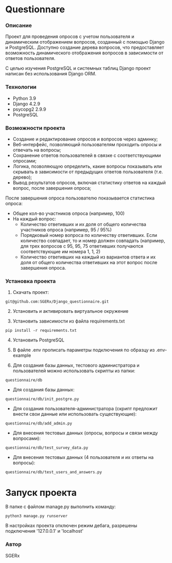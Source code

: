 # Questionnare
### Описание
Проект для проведения опросов с учетом пользователя и динамическим отображением вопросов, созданный с помощью Django и PostgreSQL. Доступно создание дерева вопросов, что предоставляет возможность динамического отображения вопросов в зависимости от ответов пользователя.

С целью изучения PostgreSQL и системных таблиц Django проект написан без использования Django ORM.

### Технологии
- Python 3.9
- Django 4.2.9
- psycopg2 2.9.9
- PostgreSQL

### Возможности проекта

- Создание и редактирование опросов и вопросов через админку;
- Веб-интерфейс, позволяющий пользователям проходить опросы и отвечать на вопросы;
- Сохранение ответов пользователей в связке с соответствующими опросами;
- Логика, позволяющую определить, какие вопросы показывать или скрывать в зависимости от предыдущих ответов пользователя (т.е. дерево);
- Вывод результатов опросов, включая статистику ответов на каждый вопрос, после завершения опроса;

После завершения опроса пользователю показывается статистика опроса:
- Общее кол-во участников опроса (например, 100)
- На каждый вопрос:
    - Количество ответивших и их доля от общего количества участников опроса (например, 95 / 95%)
    - Порядковый номер вопроса по количеству ответивших. Если количество совпадает, то и номер должен совпадать (например, для трех вопросов с 95, 95, 75 ответивших получаются соответствующие им номера 1, 1, 2)
    - Количество ответивших на каждый из вариантов ответа и их доля от общего количества ответивших на этот вопрос после завершения опроса.




### Установка проекта

1) Скачать проект:
```
git@github.com:SGERx/Django_questionnaire.git
```
2) Установить и активировать виртуальное окружение

3) Установить зависимости из файла requirements.txt
```
pip install -r requirements.txt
``` 

4) Установить PostgreSQL

5) В файле .env прописать параметры подключения по образцу из .env-example

6) Для создания базы данных, тестового администратора и пользователей можно использовать скрипты из папки:
```
questionnaire/db
```

- Для создания базы данных:

```
questionnaire/db/init_postgre.py
```

- Для создания пользователя-администратора (скрипт предложит внести свои данные или использовать существующие):

```
questionnaire/db/add_admin.py
```

- Для внесения тестовых данных (опросы, вопросы и связи между вопросами):

```
questionnaire/db/test_survey_data.py
```

- Для внесения тестовых данных (4 пользователя и их ответы на вопросы):

```
questionnaire/db/test_users_and_answers.py
```

# Запуск проекта

В папке с файлом manage.py выполнить команду:
```
python3 manage.py runserver
```

В настройках проекта отключен режим дебага, разрешены подключения '127.0.0.1' и 'localhost'

### Автор
SGERx
